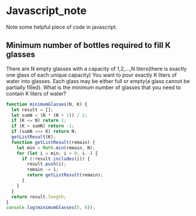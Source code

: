 # Javascript_note
Note some helpful piece of code in javascript.
##  Minimum number of bottles required to fill K glasses
There are N empty glasses with a capacity of 1,2,…,N liters(there is exactly one glass of each unique capacity)
You want to pour exactly K liters of water into glasses.
Each glass may be either full or empty(a glass cannot be partially filled).
What is the minimum number of glasses that you need to contain K liters of water?
```js
function minimumGlasses(N, K) {
  let result = [];
  let sumN = (N * (N + 1)) / 2;
  if (K <= N) return 1;
  if (K > sumN) return -1;
  if (sumN === K) return N;
  getListResult(K);
  function getListResult(remain) {
    let min = Math.min(remain, N);
    for (let i = min; i > 0; i--) {
      if (!result.includes(i)) {
        result.push(i);
        remain -= i;
        return getListResult(remain);
      }
    }
  }
  return result.length;
}
console.log(minimumGlasses(5, 8));
```
